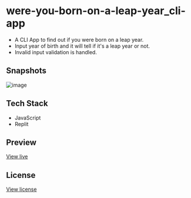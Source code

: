 # were-you-born-on-a-leap-year_cli-app

* A CLI App to find out if you were born on a leap year.
* Input year of birth and it will tell if it's a leap year or not.
* Invalid input validation is handled.

## Snapshots

![image](https://user-images.githubusercontent.com/27736288/208907783-eadcbed6-8717-4951-ac96-b0c43401e890.png)

## Tech Stack

* JavaScript
* Replit

## Preview

[View live](https://replit.com/@gautamBm/Were-you-born-on-a-leap-year?embed=1&output=1)

## License

[View license](https://github.com/gautam-balamurali/were-you-born-on-a-leap-year_cli-app/blob/main/LICENSE.md)
